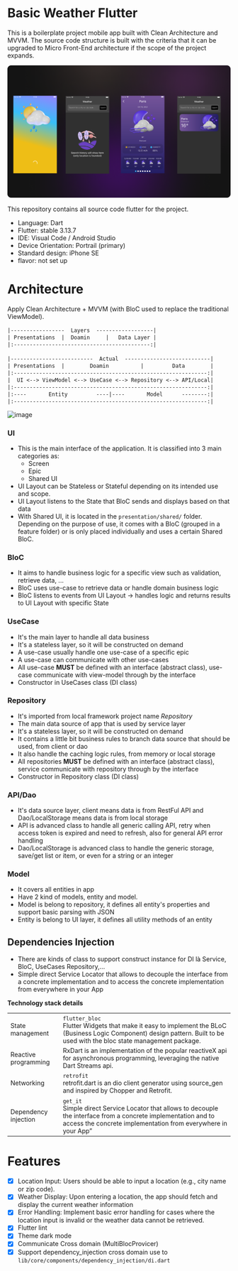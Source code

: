 # Basic Weather Flutter

This is a boilerplate project mobile app built with Clean Architecture and MVVM.
The source code structure is built with the criteria that it can be upgraded to Micro Front-End architecture if the scope of the project expands.

![alt text](./screenshot.png "Screenshot")


This repository contains all source code flutter for the project.

-  Language: Dart
-  Flutter: stable 3.13.7
- IDE:  Visual Code / Android Studio
- Device Orientation: Portrail (primary)
- Standard design: iPhone SE 
- flavor: not set up

# Architecture

Apply Clean Architecture + MVVM (with BloC used to replace the traditional ViewModel).

```
|-----------------  Layers  ------------------|
| Presentations  |  Doamin     |   Data Layer |
|:-------------------------------------------:|

|--------------------------  Actual  ---------------------------|
| Presentations  |        Doamin          |         Data        |
|:-------------------------------------------------------------:|
|  UI <--> ViewModel <--> UseCase <--> Repository <--> API/Local|
|:-------------------------------------------------------------:|
|:----       Entity         ----|----       Model      --------:|
|:-------------------------------------------------------------:|
```
![image](https://user-images.githubusercontent.com/13028582/186032061-21c60ce0-da97-45e0-9e2e-15f9f6fc89d2.png)


### UI
- This is the main interface of the application. It is classified into 3 main categories as:
   - Screen
   - Epic
   - Shared UI
- UI Layout can be Stateless or Stateful depending on its intended use and scope.
- UI Layout listens to the State that BloC sends and displays based on that data
- With Shared UI, it is located in the `presentation/shared/` folder. Depending on the purpose of use, it comes with a BloC (grouped in a feature folder) or is only placed individually and uses a certain Shared BloC.

### BloC
- It aims to handle business logic for a specific view such as validation, retrieve data, ...
- BloC uses use-case to retrieve data or handle domain business logic
- BloC listens to events from UI Layout -> handles logic and returns results to UI Layout with specific State

### UseCase
- It's the main layer to handle all data business
- It's a stateless layer, so it will be constructed on demand
- A use-case usually handle one use-case of a specific epic
- A use-case can communicate with other use-cases
- All use-case **MUST** be defined with an interface (abstract class), use-case communicate with view-model through by the interface 
- Constructor in UseCases class (DI class)

### Repository
- It's imported from local framework project name *Repository*
- The main data source of app that is used by service layer
- It's a stateless layer, so it will be constructed on demand
- It contains a little bit business rules to branch data source that should be used, from client or dao
- It also handle the caching logic rules, from memory or local storage
- All repositories **MUST** be defined with an interface (abstract class), service communicate with repository through by the interface 
- Constructor in Repository class (DI class)

### API/Dao
- It's data source layer, client means data is from RestFul API and Dao/LocalStorage means data is from local storage
- API is advanced class to handle all generic calling API, retry when access token is expired and need to refresh, also for general API error handling
- Dao/LocalStorage is advanced class to handle the generic storage, save/get list or item, or even for a string or an integer

### Model
- It covers all entities in app
- Have 2 kind of models, entity and model.
- Model is belong to repository, it defines all entity's properties and support basic parsing with JSON
- Entity is belong to UI layer, it defines all utility methods of an entity

## Dependencies Injection
- There are kinds of class to support construct instance for DI là Service, BloC, UseCases Repository,...
- Simple direct Service Locator that allows to decouple the interface from a concrete implementation and to access the concrete implementation from everywhere in your App


**Technology stack details**

|                      |                                                                                                                                                                                  |
| -------------------- | ----------------------------------------------------------------------------------------------------------------------------------------------------------------------------------- |
| State management     | `flutter_bloc`<br>Flutter Widgets that make it easy to implement the BLoC (Business Logic Component) design pattern. Built to be used with the bloc state management package.         |
| Reactive programming | RxDart is an implementation of the popular reactiveX api for asynchronous programming, leveraging the native Dart Streams api.                                                 |
 Networking           | `retrofit`<br>retrofit.dart is an dio client generator using source_gen and inspired by Chopper and Retrofit.                                                                         |
| Dependency injection | `get_it`<br>Simple direct Service Locator that allows to decouple the interface from a concrete implementation and to access the concrete implementation from everywhere in your App” |                  



# Features
- [x] Location Input: Users should be able to input a location (e.g., city name or zip code).
- [x] Weather Display: Upon entering a location, the app should fetch and display the current weather information 
 - [x] Error Handling: Implement basic error handling for cases where the location input is invalid or the weather data cannot be retrieved.
 - [x] Flutter lint
 - [x] Theme dark mode
 - [x] Communicate Cross domain (MultiBlocProvicer)
 - [x] Support dependency_injection cross domain use to `lib/core/components/dependency_injection/di.dart` 
